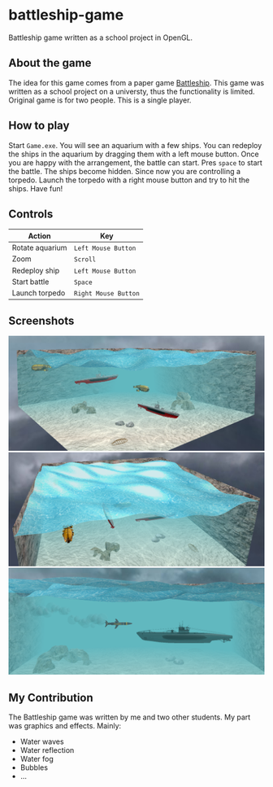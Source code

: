 # battleship-game
Battleship game written as a school project in OpenGL.

## About the game
The idea for this game comes from a paper game [Battleship](https://en.wikipedia.org/wiki/Battleship_(game)). This game was written as a school project on a universty, thus the functionality is limited. Original game is for two people. This is a single player.

## How to play
Start `Game.exe`. You will see an aquarium with a few ships. You can redeploy the ships in the aquarium by dragging them with a left mouse button. Once you are happy with the arrangement, the battle can start. Pres `space` to start the battle. The ships become hidden. Since now you are controlling a torpedo. Launch the torpedo with a right mouse button and try to hit the ships. Have fun!

## Controls
| Action  | Key |
| ------------- | ------------- |
| Rotate aquarium  | `Left Mouse Button`  |
| Zoom  | `Scroll`  |
| Redeploy ship  | `Left Mouse Button`  |
| Start battle  | `Space`  |
| Launch torpedo  | `Right Mouse Button`  |

## Screenshots
![scenery](img/aquarium.png)
![scenery](img/water.png)
![scenery](img/torpedo.png)

## My Contribution
The Battleship game was written by me and two other students. My part was graphics and effects. Mainly: 
* Water waves
* Water reflection
* Water fog
* Bubbles
* ...

